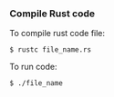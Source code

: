 ### Compile Rust code

To compile rust code file:

`$ rustc file_name.rs`

To run code:

`$ ./file_name`
